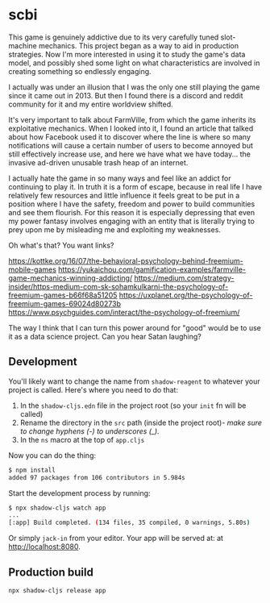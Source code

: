 # scbi

This game is genuinely addictive due to its very carefully tuned slot-machine mechanics. This project began as a way to aid in production strategies. Now I'm more interested in using it to study the game's data model, and possibly shed some light on what characteristics are involved in creating something so endlessly engaging.

I actually was under an illusion that I was the only one still playing the game since it came out in 2013. But then I found there is a discord and reddit community for it and my entire worldview shifted.

It's very important to talk about FarmVille, from which the game inherits its exploitative mechanics. When I looked into it, I found an article that talked about how Facebook used it to discover where the line is where so many notifications will cause a certain number of users to become annoyed but still effectively increase use, and here we have what we have today... the invasive ad-driven unusable trash heap of an internet. 

I actually hate the game in so many ways and feel like an addict for continuing to play it. In truth it is a form of escape, because in real life I have relatively few resources and little influence it feels great to be put in a position where I have the safety, freedom and power to build communities and see them flourish. For this reason it is especially depressing that even my power fantasy involves engaging with an entity that is literally trying to prey upon me by misleading me and exploiting my weaknesses.

Oh what's that? You want links?

https://kottke.org/16/07/the-behavioral-psychology-behind-freemium-mobile-games
https://yukaichou.com/gamification-examples/farmville-game-mechanics-winning-addicting/
https://medium.com/strategy-insider/https-medium-com-sk-sohamkulkarni-the-psychology-of-freemium-games-b66f68a51205
https://uxplanet.org/the-psychology-of-freemium-games-69024d80273b
https://www.psychguides.com/interact/the-psychology-of-freemium/

The way I think that I can turn this power around for "good" would be to use it as a data science project. Can you hear Satan laughing?

## Development

You'll likely want to change the name from `shadow-reagent` to whatever your project is called. Here's where you need to do that:

1. In the `shadow-cljs.edn` file in the project root (so your `init` fn will be called)
2. Rename the directory in the `src` path (inside the project root)- *make sure to change hyphens (-) to underscores (_).*
3. In the `ns` macro at the top of `app.cljs`

Now you can do the thing:

```bash
$ npm install
added 97 packages from 106 contributors in 5.984s
```

Start the development process by running:

```bash
$ npx shadow-cljs watch app
...
[:app] Build completed. (134 files, 35 compiled, 0 warnings, 5.80s)
```

Or simply `jack-in` from your editor. Your app will be served at: at [http://localhost:8080](http://localhost:8080).

## Production build

```bash
npx shadow-cljs release app
```
